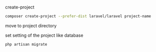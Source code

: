 create-project

```bash
composer create-project --prefer-dist laravel/laravel project-name
```

move to project directory 

set setting of the project like database

```bash
php artisan migrate
```
